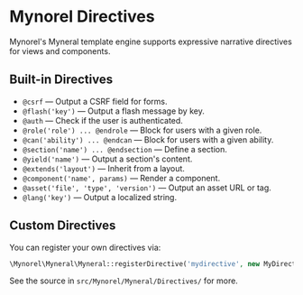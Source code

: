 # Mynorel Directives

Mynorel's Myneral template engine supports expressive narrative directives for views and components.

## Built-in Directives

- `@csrf` &mdash; Output a CSRF field for forms.
- `@flash('key')` &mdash; Output a flash message by key.
- `@auth` &mdash; Check if the user is authenticated.
- `@role('role') ... @endrole` &mdash; Block for users with a given role.
- `@can('ability') ... @endcan` &mdash; Block for users with a given ability.
- `@section('name') ... @endsection` &mdash; Define a section.
- `@yield('name')` &mdash; Output a section's content.
- `@extends('layout')` &mdash; Inherit from a layout.
- `@component('name', params)` &mdash; Render a component.
- `@asset('file', 'type', 'version')` &mdash; Output an asset URL or tag.
- `@lang('key')` &mdash; Output a localized string.

## Custom Directives

You can register your own directives via:

```php
\Mynorel\Myneral\Myneral::registerDirective('mydirective', new MyDirective());
```

See the source in `src/Mynorel/Myneral/Directives/` for more.
